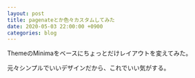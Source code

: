 ```yaml
---
layout: post
title: pagenateとか色々カスタムしてみた
date: 2020-05-03 22:00:00 +0900
categories: blog
---
```


ThemeのMinimaをベースにちょっとだけレイアウトを変えてみた。

元々シンプルでいいデザインだから、これでいい気がする。
